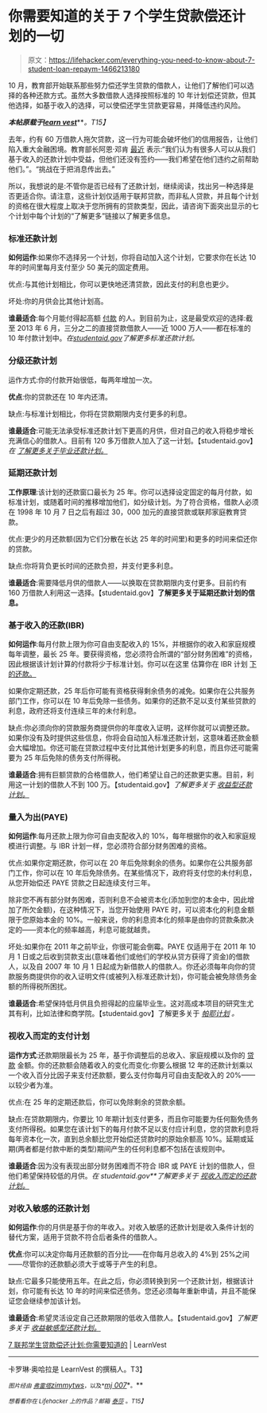 # 你需要知道的关于 7 个学生贷款偿还计划的一切

> 原文：<https://lifehacker.com/everything-you-need-to-know-about-7-student-loan-repaym-1466213180>

10 月，教育部开始联系那些努力偿还学生贷款的借款人，让他们了解他们可以选择的各种还款方式。虽然大多数借款人选择按照标准的 10 年计划偿还贷款，但其他选择，如基于收入的选择，可以使偿还学生贷款更容易，并降低违约风险。



***本帖原载于***[***learn vest***](http://www.learnvest.com/knowledge-center/demystifying-student-loan-repayment-options/)***。*T15】**

去年，约有 60 万借款人拖欠贷款，这一行为可能会破坏他们的信用报告，让他们陷入重大金融困境。教育部长阿恩·邓肯 [最近](http://www.nytimes.com/2013/09/25/education/us-to-contact-borrowers-with-new-options-for-repaying-student-loans.html?pagewanted=all&_r=1&) 表示:“我们认为有很多人可以从我们基于收入的还款计划中受益，但他们还没有签约——我们希望在他们违约之前帮助他们。”。“挑战在于把消息传出去。”

所以，我想说的是:不管你是否已经有了还款计划，继续阅读，找出另一种选择是否更适合你。请注意，这些计划仅适用于联邦贷款，而非私人贷款，并且每个计划的资格在很大程度上取决于您所拥有的贷款类型，因此，请咨询下面突出显示的七个计划中每个计划的“了解更多”链接以了解更多信息。

### 标准还款计划

**如何运作**:如果你不选择另一个计划，你将自动加入这个计划，它要求你在长达 10 年的时间里每月支付至少 50 美元的固定费用。

优点:与其他计划相比，你可以更快地还清贷款，因此支付的利息也更少。

坏处:你的月供会比其他计划高。

**谁最适合**:每个月能付得起高额 [付款](https://lifehacker.com/student-loan-hero-organizes-your-massive-student-loan-d-5991541) 的人。到目前为止，这是最受欢迎的选择:截至 2013 年 6 月，三分之二的直接贷款借款人——近 1000 万人——都在标准的 10 年付款计划中。*在*[*studentaid.gov*](http://studentaid.ed.gov/repay-loans/understand/plans/standard)*了解更多标准还款计划。*

### 分级还款计划

运作方式:你的付款开始很低，每两年增加一次。

**优点**:你的贷款还在 10 年内还清。

缺点:与标准计划相比，你将在贷款期限内支付更多的利息。

**谁最适合**:可能无法承受标准还款计划下更高的月供，但对自己的收入将稳步增长充满信心的借款人。目前有 120 多万借款人加入了这一计划。【studentaid.gov】**在* [*了解更多关于毕业还款计划。*](http://studentaid.ed.gov/repay-loans/understand/plans/graduated)*

### 延期还款计划

**工作原理**:该计划的还款窗口最长为 25 年。你可以选择设定固定的每月付款，如标准计划，或随着时间的推移增加他们，如分级计划。为了符合资格，借款人必须在 1998 年 10 月 7 日之后有超过 30，000 加元的直接贷款或联邦家庭教育贷款。

优点:更少的月还款额(因为它们分散在长达 25 年的时间里)和更多的时间来偿还你的贷款。

缺点:你将背负更长时间的还款负担，并支付更多利息。

**谁最适合**:需要降低月供的借款人——以换取在贷款期限内支付更多。目前约有 160 万借款人利用这一选择。【studentaid.gov】**了解更多关于延期还款计划的信息。**

### 基于收入的还款(IBR)

**如何运作**:每月付款上限为你可自由支配收入的 15%，并根据你的收入和家庭规模每年调整，最长 25 年。要获得资格，您必须符合所谓的“部分财务困难”的资格，因此根据该计划计算的付款将少于标准计划。你可以在这里 估算你在 IBR 计划 [下的还款。](http://studentaid.ed.gov/repay-loans/understand/plans/income-based/calculator)

如果你定期还款，25 年后你可能有资格获得剩余债务的减免。如果你在公共服务部门工作，你可以在 10 年后免除一些债务。如果你的还款不足以支付某些贷款的利息，政府还将支付连续三年的未付利息。

缺点:你必须向你的贷款服务商提供你的年度收入证明，这样你就可以调整还款。如果你没有及时提供这些信息，你将会自动加入标准还款计划，这意味着还款金额会大幅增加。你还可能在贷款过程中支付比其他计划更多的利息，而且你还可能需要为 25 年后免除的债务支付所得税。

**谁最适合**:拥有巨额贷款的合格借款人，他们希望让自己的还款更实惠。目前，利用这一计划的借款人不到 100 万。【studentaid.gov】**了解更多关于* [*收益型还款计划。*](http://studentaid.ed.gov/repay-loans/understand/plans/income-based)*

### 量入为出(PAYE)

**如何运作**:每月还款上限为你可自由支配收入的 10%，每年根据你的收入和家庭规模进行调整。与 IBR 计划一样，您必须符合部分财务困难的资格。

优点:如果你定期还款，你可以在 20 年后免除剩余的债务。如果你在公共服务部门工作，你可以在 10 年后免除债务。在某些情况下，政府将支付您的未付利息，从您开始偿还 PAYE 贷款之日起连续支付三年。

除非您不再有部分财务困难，否则利息不会被资本化(添加到您的本金中，因此增加了所欠金额)，在这种情况下，当您开始使用 PAYE 时，可以资本化的利息金额限于您原始本金的 10%。一般来说，你的利息资本化的频率是由你的贷款条款决定的——资本化的频率越高，利息可能就越贵。

坏处:如果你在 2011 年之前毕业，你很可能会倒霉。PAYE 仅适用于在 2011 年 10 月 1 日或之后收到贷款支出(意味着他们或他们的学校从贷方获得了资金)的借款人，以及自 2007 年 10 月 1 日起成为新借款人的借款人。你还必须每年向你的贷款服务商提供你的收入证明文件(或被列入标准还款计划)，你可能会被免除债务金额的所得税所困扰。

**谁最适合**:希望保持低月供且负担得起的应届毕业生。这对高成本项目的研究生尤其有利，比如法律和商学院。【studentaid.gov】了解更多关于 [*帕耶计划*](http://studentaid.ed.gov/repay-loans/understand/plans/pay-as-you-earn) *。*

### 视收入而定的支付计划

**运作方式**:还款期限最长为 25 年，基于你调整后的总收入、家庭规模以及你的 [贷款](https://lifehacker.com/three-people-one-big-student-loan-how-they-each-plan-512235581) 金额。你的还款额会随着收入的变化而变化:你要么根据 12 年的还款计划乘以一个收入百分比因子来支付还款额，要么支付你每月可自由支配收入的 20%——以较少者为准。

优点:在 25 年的定期还款后，你可以免除剩余的贷款余额。

缺点:在贷款期限内，你要比 10 年期计划支付更多，而且你可能要为任何豁免债务支付所得税。如果您在该计划下的每月付款不足以支付应计利息，您的贷款利息将每年资本化一次，直到总余额比您开始偿还贷款时的原始余额高 10%。延期或延期(两者都是付款中断的类型)期间产生的任何利息都不包括在该规则中。

**谁最适合**:因为没有表现出部分财务困难而不符合 IBR 或 PAYE 计划的借款人，但他们希望保持较低的月供。*在 studentaid.gov**了解更多关于* [*视收入而定的还款计划。*](http://studentaid.ed.gov/repay-loans/understand/plans/income-contingent)

### 对收入敏感的还款计划

**如何运作**:你的月供是基于你的年收入。对收入敏感的还款计划是收入条件计划的替代方案，适用于贷款不符合后者条件的借款人。

**优点**:你可以决定你每月还款额的百分比——在你每月总收入的 4%到 25%之间——尽管你的还款额必须大于或等于产生的利息。

缺点:它最多只能使用五年。在此之后，你必须转换到另一个还款计划，根据该计划，你可能有长达 10 年的时间来偿还债务。您还必须每年重新申请，并且不能保证您会继续参加该计划。

**谁最适合**:希望灵活设定自己还款期限的低收入借款人。【studentaid.gov】**了解更多关于* [*收益敏感型还款计划。*](http://studentaid.ed.gov/repay-loans/understand/plans/income-sensitive)*

[7 联邦学生贷款偿还计划:你需要知道的](http://www.learnvest.com/knowledge-center/demystifying-student-loan-repayment-options/) | LearnVest

* * *

卡罗琳·奥哈拉是 LearnVest 的撰稿人。T3】

<small>*图片经由*</small> [<small>*弗雷塔*</small>](http://www.shutterstock.com/pic-56119414/stock-photo-piggy-bank-with-cap-and-books.html?src=same_artist-133816019-2)<small></small>*[*zimmytws*](http://www.shutterstock.com/pic-122824582/stock-photo-mini-graduation-cap-mortar-board-on-cash.html?src=csl_recent_image-2)<small>*，以及*</small>[*mj 007*](http://www.shutterstock.com/pic-132186680/stock-photo-student-loans.html?src=csl_recent_image-2)*<small>。</small>**

*<small>*想看看你在 Lifehacker 上的作品？邮箱*</small> [<small>*泰莎*</small>](https://mail.google.com/mail/?view=cm&fs=1&tf=1&to=tessa@lifehacker.com) <small>*。*T15】</small>*